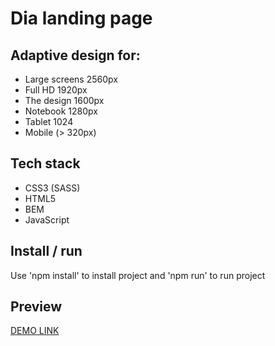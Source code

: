 # Dia landing page

## Adaptive design for:
- Large screens 2560px
- Full HD 1920px
- The design 1600px
- Notebook 1280px
- Tablet 1024
- Mobile (> 320px)

## Tech stack
- CSS3 (SASS)
- HTML5
- BEM
- JavaScript

## Install / run
Use 'npm install' to install project and 'npm run' to run project

## Preview
  [DEMO LINK](https://tyooma.github.io/layout_dia/)
